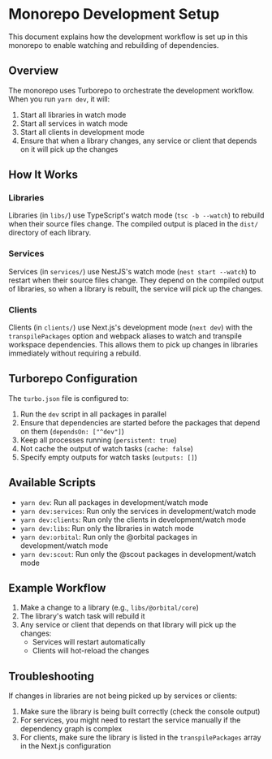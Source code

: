 # Monorepo Development Setup

This document explains how the development workflow is set up in this monorepo to enable watching and rebuilding of dependencies.

## Overview

The monorepo uses Turborepo to orchestrate the development workflow. When you run `yarn dev`, it will:

1. Start all libraries in watch mode
2. Start all services in watch mode
3. Start all clients in development mode
4. Ensure that when a library changes, any service or client that depends on it will pick up the changes

## How It Works

### Libraries

Libraries (in `libs/`) use TypeScript's watch mode (`tsc -b --watch`) to rebuild when their source files change. The compiled output is placed in the `dist/` directory of each library.

### Services

Services (in `services/`) use NestJS's watch mode (`nest start --watch`) to restart when their source files change. They depend on the compiled output of libraries, so when a library is rebuilt, the service will pick up the changes.

### Clients

Clients (in `clients/`) use Next.js's development mode (`next dev`) with the `transpilePackages` option and webpack aliases to watch and transpile workspace dependencies. This allows them to pick up changes in libraries immediately without requiring a rebuild.

## Turborepo Configuration

The `turbo.json` file is configured to:

1. Run the `dev` script in all packages in parallel
2. Ensure that dependencies are started before the packages that depend on them (`dependsOn: ["^dev"]`)
3. Keep all processes running (`persistent: true`)
4. Not cache the output of watch tasks (`cache: false`)
5. Specify empty outputs for watch tasks (`outputs: []`)

## Available Scripts

- `yarn dev`: Run all packages in development/watch mode
- `yarn dev:services`: Run only the services in development/watch mode
- `yarn dev:clients`: Run only the clients in development/watch mode
- `yarn dev:libs`: Run only the libraries in watch mode
- `yarn dev:orbital`: Run only the @orbital packages in development/watch mode
- `yarn dev:scout`: Run only the @scout packages in development/watch mode

## Example Workflow

1. Make a change to a library (e.g., `libs/@orbital/core`)
2. The library's watch task will rebuild it
3. Any service or client that depends on that library will pick up the changes:
   - Services will restart automatically
   - Clients will hot-reload the changes

## Troubleshooting

If changes in libraries are not being picked up by services or clients:

1. Make sure the library is being built correctly (check the console output)
2. For services, you might need to restart the service manually if the dependency graph is complex
3. For clients, make sure the library is listed in the `transpilePackages` array in the Next.js configuration
